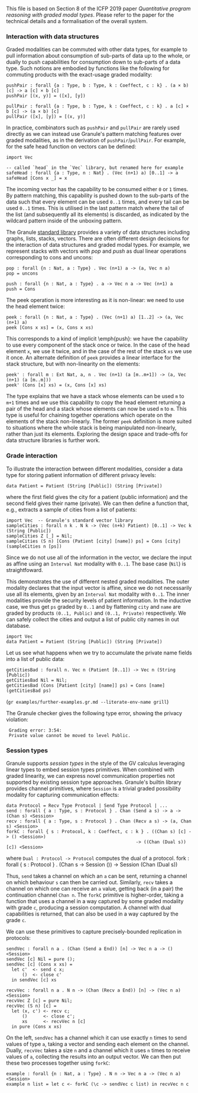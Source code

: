 This file is based on Section 8 of the ICFP 2019 paper _Quantitative program
reasoning with graded modal types_.
Please refer to the paper for the technical details and a formalisation of the
overall system.

### Interaction with data structures

Graded modalities can be commuted with other data types, for example
to pull information about consumption of sub-parts of data up to the
whole, or dually to push capabilities for consumption down to
sub-parts of a data type. Such notions are embodied by functions like
the following for commuting products with the exact-usage graded
modality:

~~~ granule
pushPair : forall {a : Type, b : Type, k : Coeffect, c : k} . (a × b) [c] -> a [c] × b [c]
pushPair [(x, y)] = ([x], [y])
~~~

~~~ granule
pullPair : forall {a : Type, b : Type, k : Coeffect, c : k} . a [c] × b [c] -> (a × b) [c]
pullPair ([x], [y]) = [(x, y)]
~~~

In practice, combinators such as `pushPair` and `pullPair` are rarely
used directly as we can instead use Granule's pattern matching
features over graded modalities, as in the derivation of
`pushPair`/`pullPair`. For example, for the safe head function on
vectors can be defined:

~~~ granule
import Vec

-- called `head` in the `Vec` library, but renamed here for example
safeHead : forall {a : Type, n : Nat} . (Vec (n+1) a) [0..1] -> a
safeHead [Cons x _] = x
~~~

The incoming vector has the capability to be consumed either `0` or
`1` times. By pattern matching, this capability is pushed down to the
sub-parts of the data such that every element can be used `0..1`
times, and every tail can be used `0..1` times. This is utilised in
the last pattern match where the tail of the list (and subsequently
all its elements) is discarded, as indicated by the wildcard pattern
inside of the unboxing pattern.

The Granule
[standard library](https://github.com/granule-project/granule/tree/master/StdLib)
provides a variety of data structures including graphs, lists, stacks,
vectors. There are often different design decisions for the interaction
of data structures and graded modal types. For example, we represent
stacks with vectors with _pop_ and _push_ as dual linear operations
corresponding to cons and uncons:

~~~ granule
pop : forall {n : Nat, a : Type} . Vec (n+1) a -> (a, Vec n a)
pop = uncons

push : forall {n : Nat, a : Type} . a -> Vec n a -> Vec (n+1) a
push = Cons
~~~

The peek operation is more interesting as it is non-linear: we need to
use the head element twice:

~~~ granule
peek : forall {n : Nat, a : Type} . (Vec (n+1) a) [1..2] -> (a, Vec (n+1) a)
peek [Cons x xs] = (x, Cons x xs)
~~~

This corresponds to a kind of implicit \emph{push}: we have the
capability to use every component of the stack once or twice. In the
case of the head element `x`, we use it twice, and in the case of the
rest of the stack `xs` we use it once. An alternate definition of
`peek` provides a linear interface for the stack structure, but with
non-linearity on the elements:

~~~ granule
peek' : forall m : Ext Nat, a, n . Vec (n+1) (a [m..m+1]) -> (a, Vec (n+1) (a [m..m]))
peek' (Cons [x] xs) = (x, Cons [x] xs)
~~~

The type explains that we have a stack whose elements can be used
`m` to `m+1` times and we use this capability to copy
the head element returning a pair of the head and a stack whose
elements can now be used `m` to `m`.  This type is
useful for chaining together operations which operate on the elements
of the stack non-linearly. The former `peek` definition is more
suited to situations where the whole stack is being manipulated
non-linearly, rather than just its elements. Exploring the design
space and trade-offs for data structure libraries is further work.

### Grade interaction
To illustrate the interaction between different modalities,
consider a data type for storing patient
information of different privacy levels:

~~~ granule
data Patient = Patient (String [Public]) (String [Private])
~~~

where the first field gives the city for a patient (public information) and
the second field gives their name (private). We can
then define a function that, e.g., extracts a sample of cities
from a list of patients:


~~~ granule
import Vec  -- Granule's standard vector library
sampleCities : forall n k . N k -> (Vec (n+k) Patient) [0..1] -> Vec k (String [Public])
sampleCities Z [_] = Nil;
sampleCities (S n) [Cons (Patient [city] [name]) ps] = Cons [city] (sampleCities n [ps])
~~~

Since we do not use all of the information in the vector, we declare
the input as affine using an `Interval Nat` modality with `0..1`. The
base case (`Nil`) is straightfoward.

This demonstrates the use of different nested graded modalities.  The
outer modality declares that the input vector is affine, since we do
not necessarily use all its elements, given by an `Interval Nat`
modality with `0..1`.  The inner modalities provide the security
levels of patient information.  In the inductive case, we thus get
`ps` graded by `0..1` and by flattening `city` and `name` are graded
by products `(0..1, Public)` and `(0..1, Private)` respectively.  We
can safely collect the cities and output a list of public city names
in out database.

~~~ grill
import Vec
data Patient = Patient (String [Public]) (String [Private])
~~~

Let us see what happens when we try to accumulate the private name fields into a list
of public data:

~~~ grill
getCitiesBad : forall n. Vec n (Patient [0..1]) -> Vec n (String [Public])
getCitiesBad Nil = Nil;
getCitiesBad (Cons [Patient [city] [name]] ps) = Cons [name] (getCitiesBad ps)
~~~
(`gr examples/further-examples.gr.md --literate-env-name grill`)

The Granule checker gives the following type error, showing the
privacy violation:

     Grading error: 3:54:
     Private value cannot be moved to level Public.

### Session types

Granule supports *session types* in the style of the GV calculus
leveraging linear types to embed session types primitives.  When
combined with graded linearity, we can express novel communication
properties not supported by existing session type approaches.
Granule's builtin library provides channel primitives, where `Session` is
a trivial graded possibility modality for capturing communication
effects:


~~~
data Protocol = Recv Type Protocol | Send Type Protocol | ...
send : forall { a : Type, s : Protocol } . Chan (Send a s) -> a -> (Chan s) <Session>
recv : forall { a : Type, s : Protocol } . Chan (Recv a s) -> (a, Chan s) <Session>
forkC : forall { s : Protocol, k : Coeffect, c : k } . ((Chan s) [c] -> () <Session>)
                                                 -> ((Chan (Dual s)) [c]) <Session>
~~~

where `Dual : Protocol -> Protocol` computes the dual of a protocol.
 fork : forall { s : Protocol } . (Chan s -> Session ()) -> Session (Chan (Dual s))

Thus,  `send` takes a channel on which an `a` can be
sent, returning a channel on which behaviour `s` can then
be carried out. Similarly, `recv` takes a channel
on which one can receive an `a` value, getting back (in a pair)
the continuation channel `Chan n`. The `forkC`
primitive is higher-order, taking a function that uses a
channel in a way captured by some graded modality with grade
`c`, producing
a session computation. A channel with dual capabilities is returned,
that can also be used in a way captured by the grade `c`.

We can use these primitives to capture precisely-bounded replication
in protocols:

~~~ granule
sendVec : forall n a . (Chan (Send a End)) [n] -> Vec n a -> () <Session>
sendVec [c] Nil = pure ();
sendVec [c] (Cons x xs) =
  let c'  <- send c x;
      ()  <- close c'
  in sendVec [c] xs
~~~

~~~ granule
recvVec : forall n a . N n -> (Chan (Recv a End)) [n] -> (Vec n a) <Session>
recvVec Z [c] = pure Nil;
recvVec (S n) [c] =
  let (x, c') <- recv c;
      ()      <- close c';
      xs      <- recvVec n [c]
  in pure (Cons x xs)
~~~

On the left, `sendVec` has a channel which it can use exactly `n`
times to send values of type `a`, taking a vector and sending each
element on the channel.  Dually, `recvVec` takes a size `n` and a
channel which it uses `n` times to receive values of `a`, collecting
the results into an output vector. We can then put these two processes
together using `forkC`:

~~~ granule
example : forall {n : Nat, a : Type} . N n -> Vec n a -> (Vec n a) <Session>
example n list = let c <- forkC (\c -> sendVec c list) in recvVec n c
~~~
